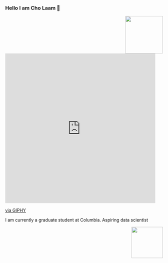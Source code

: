 ### Hello I am Cho Laam 👋

<img src="https://giphy.com/embed/dWTi2yiBnSq1K2MkTE.gif" width="120" height="120" img align="right" />

<iframe src="https://giphy.com/embed/dWTi2yiBnSq1K2MkTE" width="480" height="480" frameBorder="0" class="giphy-embed" allowFullScreen></iframe><p><a href="https://giphy.com/gifs/meowbox-waving-cat-meowfest-dWTi2yiBnSq1K2MkTE">via GIPHY</a></p>


I am currently a graduate student at Columbia. Aspiring data scientist

<img src="https://tenor.com/view/lets-party-drunk-gif-19112944.gif" width="100" height="100" img align="right" />
